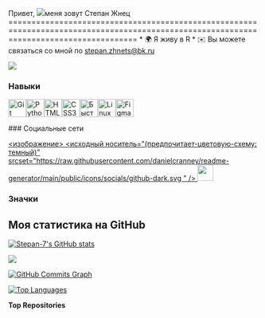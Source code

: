 Привет, ![](https://user-images.githubusercontent.com/18350557/176309783-0785949b-9127-417c-8b55-ab5a4333674e.gif)меня зовут Степан Жнец ======================================================================================================================================== * 🌍 Я живу в R * ✉️ Вы можете связаться со мной по [stepan.zhnets@bk.ru](mailto:stepan.zhnets@bk.ru)

<a href="https://www.github.com/Stepan-7" target="_blank" rel= "noreferrer"><img src="https://img.shields.io/github/followers/Stepan-7?logo=github&style=for-the-badge&color=0891b2&labelColor=1c1917 " /></a>

### Навыки

<p align= "left"> <a href="https://git-scm.com /" target="_blank" rel= "noreferrer"><img src="https://raw.githubusercontent.com/danielcranney/readme-generator/main/public/icons/skills/git-colored.svg " width ="36" height = "36" alt = "Git" /></a><a href="https://www.python.org /" target="_blank" rel="noreferrer"><img src="https://raw.githubusercontent.com/danielcranney/readme-generator/main/public/icons/skills/python-colored.svg " width ="36" height = "36" alt = "Python" /></a><a href="https://developer.mozilla.org/en-US/docs/Glossary/HTML5 " target="_blank" rel="noreferrer"><img src="https://raw.githubusercontent.com/danielcranney/readme-generator/main/public/icons/skills/html5-colored.svg " width ="36" height = "36" alt = "HTML5" /></a><a href="https://www.w3.org/TR/CSS/#css " target="_blank" rel="noreferrer"><img src="https://raw.githubusercontent.com/danielcranney/readme-generator/main/public/icons/skills/css3-colored.svg " width ="36" height = "36" alt = "CSS3" /></a><a href="https://fastapi.tiangolo.com /" target="_blank" rel="noreferrer"><img src="https://raw.githubusercontent.com/danielcranney/readme-generator/main/public/icons/skills/fastapi-colored. svg" width = "36" height = "36" alt = "Быстрый API" /></a><a href="https://www.linux.org " target="_blank" rel="noreferrer"><img src="https://raw.githubusercontent.com/danielcranney/readme-generator/main/public/icons/skills/linux-colored.svg " width="36" height = "36" alt ="Linux" /></ a><a href="https://www.figma.com /" target="_blank" rel="noreferrer"><img src="https://raw.githubusercontent.com/danielcranney/readme-generator/main/public/icons/skills/figma-colored.svg " width = "36" height = "36" alt = "Figma" /></a> </p>
### Социальные сети <p align= "left"> <a href="https://www.github.com/Stepan-7 "target="_blank" rel="noreferrer"> <изображение> <исходный носитель="(предпочитает-цветовую-схему: темный)" srcset="https://raw.githubusercontent.com/danielcranney/readme-generator/main/public/icons/socials/github-dark.svg " /> <source media="(предпочитает-цветовая схема: светлая)" srcset="https://raw.githubusercontent.com/danielcranney/readme-generator/main/public/icons/socials/github.svg " /> <img src="https://raw.githubusercontent.com/danielcranney/readme-generator/main/public/icons/socials/github.svg "width ="32" height = "32" /> </picture> </a></p>

### Значки

Моя статистика на GitHub</b>
-
<a href="http://www.github.com/Stepan-7"><img src="https://github-readme-stats.vercel.app/api?username=Stepan-7&show_icons=true&hide=&count_private=true&title_color=0891b2&text_color=ffffff&icon_color=0891b2&bg_color=1c1917&hide_border=true&show_icons=true" alt="Stepan-7's GitHub stats" /></a>

<a href="http://www.github.com/Stepan-7"><img src="https://github-readme-streak-stats.herokuapp.com/?user=Stepan-7&stroke=ffffff&background=1c1917&ring=0891b2&fire=0891b2&currStreakNum=ffffff&currStreakLabel=0891b2&sideNums=ffffff&sideLabels=ffffff&dates=ffffff&hide_border=true" /></a>

<a href="http://www.github.com/Stepan-7"><img src="https://github-readme-activity-graph.cyclic.app/graph?username=Stepan-7&bg_color=1c1917&color=ffffff&line=0891b2&point=ffffff&area_color=1c1917&area=true&hide_border=true&custom_title=GitHub%20Commits%20Graph" alt="GitHub Commits Graph" /></a>

<a href="https://github.com/Stepan-7" align="left"><img src="https://github-readme-stats.vercel.app/api/top-langs/?username=Stepan-7&langs_count=10&title_color=0891b2&text_color=ffffff&icon_color=0891b2&bg_color=1c1917&hide_border=true&locale=en&custom_title=Top%20%Languages" alt="Top Languages" /></a>

<b>Top Repositories</b>

<div width="100%" align="center"></div><br /><br /><br /><br /><br /><br /><br />